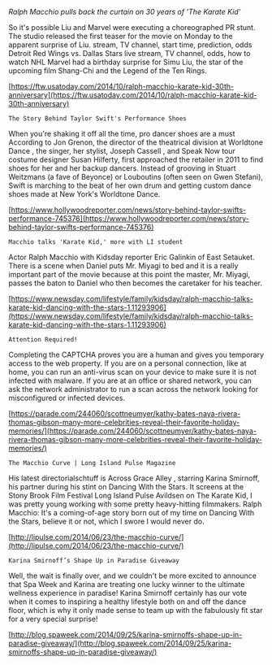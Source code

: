*Ralph Macchio pulls back the curtain on 30 years of 'The Karate Kid'*

So it's possible Liu and Marvel were executing a choreographed PR stunt.
The studio released the first teaser for the movie on Monday to the apparent surprise of Liu.
stream, TV channel, start time, prediction, odds Detroit Red Wings vs. Dallas Stars live stream, TV channel, odds, how to watch NHL
Marvel had a birthday surprise for Simu Liu, the star of the upcoming film Shang-Chi and the Legend of the Ten Rings.

[https://ftw.usatoday.com/2014/10/ralph-macchio-karate-kid-30th-anniversary](https://ftw.usatoday.com/2014/10/ralph-macchio-karate-kid-30th-anniversary)

`The Story Behind Taylor Swift's Performance Shoes`

When you're shaking it off all the time, pro dancer shoes are a must
According to Jon Grenon, the director of the theatrical division at Worldtone Dance , the singer, her stylist, Joseph Cassell , and Speak Now tour costume designer Susan Hilferty, first approached the retailer in 2011 to find shoes for her and her backup dancers.
Instead of grooving in Stuart Weitzmans (a fave of Beyonce) or Louboutins (often seen on Gwen Stefani), Swift is marching to the beat of her own drum and getting custom dance shoes made at New York's Worldtone Dance.

[https://www.hollywoodreporter.com/news/story-behind-taylor-swifts-performance-745376](https://www.hollywoodreporter.com/news/story-behind-taylor-swifts-performance-745376)

`Macchio talks 'Karate Kid,' more with LI student`

Actor Ralph Macchio with Kidsday reporter Eric Galinkin of East Setauket.
There is a scene when Daniel puts Mr. Miyagi to bed and it is a really important part of the movie because at this point the master, Mr. Miyagi, passes the baton to Daniel who then becomes the caretaker for his teacher.

[https://www.newsday.com/lifestyle/family/kidsday/ralph-macchio-talks-karate-kid-dancing-with-the-stars-1.11293906](https://www.newsday.com/lifestyle/family/kidsday/ralph-macchio-talks-karate-kid-dancing-with-the-stars-1.11293906)

`Attention Required!`

Completing the CAPTCHA proves you are a human and gives you temporary access to the web property.
If you are on a personal connection, like at home, you can run an anti-virus scan on your device to make sure it is not infected with malware.
If you are at an office or shared network, you can ask the network administrator to run a scan across the network looking for misconfigured or infected devices.

[https://parade.com/244060/scottneumyer/kathy-bates-naya-rivera-thomas-gibson-many-more-celebrities-reveal-their-favorite-holiday-memories/](https://parade.com/244060/scottneumyer/kathy-bates-naya-rivera-thomas-gibson-many-more-celebrities-reveal-their-favorite-holiday-memories/)

`The Macchio Curve | Long Island Pulse Magazine`

His latest directorialschtuff is Across Grace Alley , starring Karina Smirnoff, his partner during his stint on Dancing With the Stars.
It screens at the Stony Brook Film Festival Long Island Pulse
Avildsen on The Karate Kid, I was pretty young working with some pretty heavy-hitting filmmakers.
Ralph Macchio: It's a coming-of-age story born out of my time on Dancing With the Stars, believe it or not, which I swore I would never do.

[http://lipulse.com/2014/06/23/the-macchio-curve/](http://lipulse.com/2014/06/23/the-macchio-curve/)

`Karina Smirnoff’s Shape Up in Paradise Giveaway`

Well, the wait is finally over, and we couldn't be more excited to announce that Spa Week and Karina are treating one lucky winner to the ultimate wellness experience in paradise!
Karina Smirnoff certainly has our vote when it comes to inspiring a healthy lifestyle both on and off the dance floor, which is why it only made sense to team up with the fabulously fit star for a very special surprise!

[http://blog.spaweek.com/2014/09/25/karina-smirnoffs-shape-up-in-paradise-giveaway/](http://blog.spaweek.com/2014/09/25/karina-smirnoffs-shape-up-in-paradise-giveaway/)

